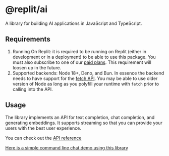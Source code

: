 # @replit/ai

A library for building AI applications in JavaScript and TypeScript.

## Requirements

1. Running On Replit: it is required to be running on Replit (either in
development or in a deployment) to be able to use this package. You must also
subscribe to one of our [paid plans](https://replit.com/pricing). This
requirement will loosen up in the future.
2. Supported backends: Node 18+, Deno, and Bun. In essence the backend needs to
have support for the [fetch API](https://developer.mozilla.org/en-US/docs/Web/API/Fetch_API). You may be able to use older version of Node as
long as you polyfill your runtime with `fetch` prior to calling into the API.

## Usage

The library implements an API for text completion, chat completion, and 
generating embeddings. It supports streaming so that you can provide your users
with the best user experience.

You can check out the [API reference](https://ai-docs-typescript.replit.app/ai.html)

[Here is a simple command line chat demo using this library](https://replit.com/@replitfaris/replitai-demo)
